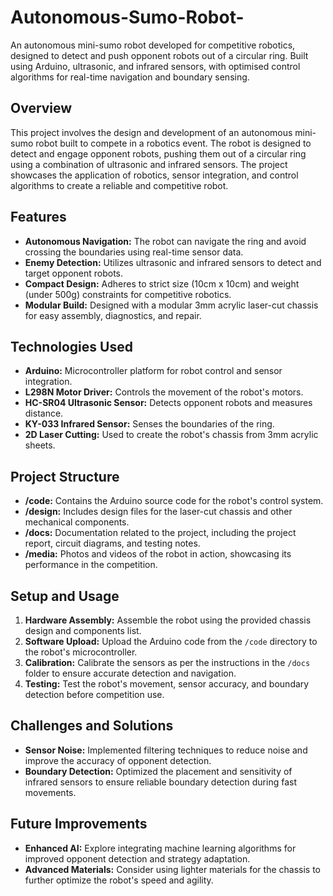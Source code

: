# Autonomous-Sumo-Robot-
An autonomous mini-sumo robot developed for competitive robotics, designed to detect and push opponent robots out of a circular ring. Built using Arduino, ultrasonic, and infrared sensors, with optimised control algorithms for real-time navigation and boundary sensing.

## Overview
This project involves the design and development of an autonomous mini-sumo robot built to compete in a robotics event. The robot is designed to detect and engage opponent robots, pushing them out of a circular ring using a combination of ultrasonic and infrared sensors. The project showcases the application of robotics, sensor integration, and control algorithms to create a reliable and competitive robot.

## Features
- **Autonomous Navigation:** The robot can navigate the ring and avoid crossing the boundaries using real-time sensor data.
- **Enemy Detection:** Utilizes ultrasonic and infrared sensors to detect and target opponent robots.
- **Compact Design:** Adheres to strict size (10cm x 10cm) and weight (under 500g) constraints for competitive robotics.
- **Modular Build:** Designed with a modular 3mm acrylic laser-cut chassis for easy assembly, diagnostics, and repair.

## Technologies Used
- **Arduino:** Microcontroller platform for robot control and sensor integration.
- **L298N Motor Driver:** Controls the movement of the robot's motors.
- **HC-SR04 Ultrasonic Sensor:** Detects opponent robots and measures distance.
- **KY-033 Infrared Sensor:** Senses the boundaries of the ring.
- **2D Laser Cutting:** Used to create the robot's chassis from 3mm acrylic sheets.

## Project Structure
- **/code:** Contains the Arduino source code for the robot's control system.
- **/design:** Includes design files for the laser-cut chassis and other mechanical components.
- **/docs:** Documentation related to the project, including the project report, circuit diagrams, and testing notes.
- **/media:** Photos and videos of the robot in action, showcasing its performance in the competition.

## Setup and Usage
1. **Hardware Assembly:** Assemble the robot using the provided chassis design and components list.
2. **Software Upload:** Upload the Arduino code from the `/code` directory to the robot's microcontroller.
3. **Calibration:** Calibrate the sensors as per the instructions in the `/docs` folder to ensure accurate detection and navigation.
4. **Testing:** Test the robot's movement, sensor accuracy, and boundary detection before competition use.

## Challenges and Solutions
- **Sensor Noise:** Implemented filtering techniques to reduce noise and improve the accuracy of opponent detection.
- **Boundary Detection:** Optimized the placement and sensitivity of infrared sensors to ensure reliable boundary detection during fast movements.

## Future Improvements
- **Enhanced AI:** Explore integrating machine learning algorithms for improved opponent detection and strategy adaptation.
- **Advanced Materials:** Consider using lighter materials for the chassis to further optimize the robot's speed and agility.


